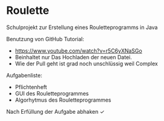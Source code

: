 # Roulette
Schulprojekt zur Erstellung eines Rouletteprogramms in Java

Benutzung von GitHub Tutorial:
- https://www.youtube.com/watch?v=r5C6yXNaSGo
- Beinhaltet nur Das Hochladen der neuen Datei.
- Wie der Pull geht ist grad noch unschlüssig weil Complex

Aufgabenliste:
- Pflichtenheft
- GUI des Rouletteprogrammes
- Algorhytmus des Rouletteprogrammes

Nach Erfüllung der Aufgabe abhaken ✓ 
